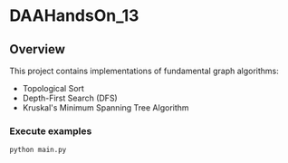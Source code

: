 # DAAHandsOn_13

## Overview

This project contains implementations of fundamental graph algorithms:

- Topological Sort
- Depth-First Search (DFS)
- Kruskal's Minimum Spanning Tree Algorithm

### Execute examples

   ```bash
   python main.py
   ```
